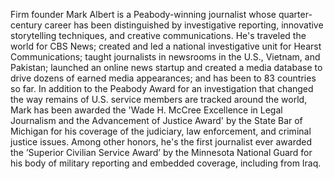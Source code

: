 ---
---

<div>
      <p class="lg:text-xl md:text-base">
          Firm founder Mark Albert is a Peabody-winning journalist whose
          quarter-century career has been distinguished by investigative
          reporting, innovative storytelling techniques, and creative
          communications. He's traveled the world for CBS News; created and led
          a national investigative unit for Hearst Communications; taught
          journalists in newsrooms in the U.S., Vietnam, and Pakistan; launched
          an online news startup and created a media database to drive dozens of
          earned media appearances; and has been to 83 countries so far. In
          addition to the Peabody Award for an investigation that changed the
          way remains of U.S. service members are tracked around the world, Mark
          has been awarded the 'Wade H. McCree Excellence in Legal Journalism
          and the Advancement of Justice Award' by the State Bar of Michigan for
          his coverage of the judiciary, law enforcement, and criminal justice
          issues. Among other honors, he's the first journalist ever awarded the
          ’Superior Civilian Service Award’ by the Minnesota National Guard for
          his body of military reporting and embedded coverage, including from
          Iraq.
        </p>
        </div>
